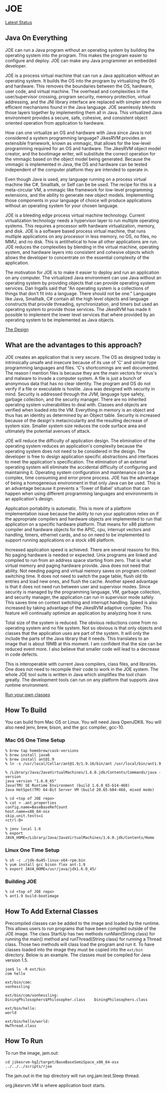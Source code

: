 # JOE

[Latest Status](https://github.com/joekoolade/JOE/wiki)

## Java On Everything

JOE can run a Java program without an operating system by building the operating system into the program. This makes the program easier to configure and deploy. JOE can make any Java programmer an embedded developer.

JOE is a process virtual machine that can run a Java application without an operating system. It builds the OS into the program by virtualizing the OS and hardware. This removes the boundaries between the OS, hardware, user code, and virtual machine. The overhead and complexities in the user/supervisor crossing, program security, memory protection, virtual addressing, and the JNI library interface are replaced with simpler and more efficient mechanisms found in the Java language. JOE seamlessly blends those layers together by implementing them all in Java. This virtualized Java environment provides a secure, safe, cohesive, and consistent object oriented operation from application to hardware.

How can one virtualize an OS and hardware with Java since Java is not considered a system programming language? JikesRVM provides an extensible framework, known as vmmagic, that allows for the low-level programming required for an OS and hardware. The JikesRVM object model creator, and the bootimage writer, will substitute the correct operation for the vmmagic based on the object model being generated. Because the vmmagic is implemented in Java, the OS and hardware can be tested independent of the computer platform they are intended to operate in.

Even though Java is used, any language running on a process virtual machine like C#, Smalltalk, or Self can be be used. The recipe for this is a meta-circular VM, a vmmagic like framework for low-level programming extensions, and the ability to generate new object models. Implementing those components in your language of choice will produce applications without an operating system for your chosen language.

JOE is a bleeding edge process virtual machine technology. Current virtualization technology needs a hypervisor layer to run multiple operating systems.  This requires  a processor with hardware virtualization, memory, and disk. JOE is a software based process virtual machine, that runs multiple applications on any processor in less memory, no OS, no files, no MMU, and no disk. This is antithetical to how all other applications are run. JOE reduces the complexities by blending in the virtual machine, operating system, and hardware layers into consistent and cohesive objects which allows the developer to concentrate on the essential complexity of the application.

The motivation for JOE is to make it easier to deploy and run an application on any computer. The virtualized Java environment can use Java without an operating system by providing objects that can provide operating system services. Dan Ingalls said that "An operating system is a collections of things that don't fit into a language. There should not be one." Languages like Java, Smalltalk, C# contain all the high level objects and language constructs that provide threading, synchronization, and timers but used an operating system to provide those services. The JikesRVM has made it possible to implement the lower level services that where provided by an operating system to be implemented as Java objects.

[The Design](DESIGN.md)

## What are the advantages to this approach?

JOE creates an application that is very secure. The OS as designed today is intrinsically unsafe and insecure because of its  use of  'C' and similar type programming languages and files. 'C's shortcomings are well documented. The reason I mention files is because they are the main vectors for virus's and malware to invade a computer system. A file is just a bunch of anonymous data that has no clear identity. The program and OS  do not verify if a file or executable is hostile. Java was designed with security in mind. Security is addressed through the JVM, language type safety, garbage collection, and the security manager. There are no inherited operating system vulnerabilities to deal with. Classes and objects are verified when loaded into the VM. Everything in memory is an object and thus has an identity as determined by an Object table. Security is increased because of the design's metacircularity and the resulting decrease of system size. Smaller system size reduces the code surface area and ultimately the potential avenues of attack.

JOE will reduce the difficulty of application design. The elimination of the operating system  reduces an application's complexity because the operating system does not need to be considered in the design. The developer is free to design application specific abstractions and interfaces to meet the application's specification. The elimination of an external operating system will eliminate the accidental difficulty of configuring and maintaining it. Operating system configuration and maintenance can be a complex, time consuming and error prone process. JOE has the advantage of being a homogeneous environment in that only Java can be used. This is an advantage because it prevents a 'Tower of Babel' situation that can happen when using different programming languages and environments in an application's design.

Application portability is automatic. This is more of a platform implementation issue because the ability to run your application relies on if the appropriate compilers and hardware objects are implemented to run that application on a specific hardware platform. That means for x86 platform compiler and hardware objects for the APIC, cpu, interrupt vectors and handling, timers, ethernet cards, and so on need to be implemented to support running applications on a stock x86 platform.

Increased application speed is achieved. There are several reasons for this. No paging hardware is needed or expected. Unix programs are linked and compiled to run from an address space starting from zero. That is what virtual memory and paging hardware provide. Java does not need that ability. Not needing paging and virtual memory saves on program context switching time. It does not need to switch the page table, flush old tlb entries and load new ones, and flush the cache. Another speed advantage is that it does not need run between user and supervisor modes. Since security is managed by the programming language, VM, garbage collection, and security manager, the application can run in supervisor mode safely. This saves time on context switching and interrupt handling. Speed is also increased by taking advantage of the JikesRVM adaptive compiler. This feature will continually optimize an application by analyzing how it runs.

Total size of the system is reduced. The obvious reductions come from no operating system and no file system. Not so obvious is that only objects and classes that the application uses are part of the system. It will only the include the parts of the Java library that it needs. This translates to an image that is about 19MB at this moment. I am confident that the size can be reduced event more. I also believe that smaller code will lead to a decrease in code defects.

This is interoperable with current Java compilers, class files, and libraries. One does not need to recompile their code to work in the JOE system. The whole JOE tool suite is written in Java which simplifies the tool chain greatly. The development tools can run on any platform that supports Java runtime environment.

[Run your own classes](HelloWorldClass.md)

## How To Build

You can build from Mac OS or Linux. You will need Java OpenJDK6. You will also need jenv, brew, bison, and the gcc compiler, gcc-10.

### Mac OS One Time Setup
```
% brew tap homebrew/cask-versions
% brew install java6
% brew install ant@1.9
% ln -s /usr/local/Cellar/ant@1.9/1.9.16/bin/ant /usr/local/bin/ant1.9

% /Library/Java/JavaVirtualMachines/1.6.0.jdk/Contents/Commands/java -version
java version "1.6.0_65"
Java(TM) SE Runtime Environment (build 1.6.0_65-b14-468)
Java HotSpot(TM) 64-Bit Server VM (build 20.65-b04-468, mixed mode)

% cd <top of JOE repo>
% cat > .ant.properties
config.name=BaseBaseRefCount
host.name=x86_64-osx
skip.unit.tests=1
<ctrl-D>

% jenv local 1.6
% export JAVA_HOME=/Library/Java/JavaVirtualMachines/1.6.0.jdk/Contents/Home
```
### Linux One Time Setup
```
% sh -c ./jdk-6u45-linux-x64-rpm.bin
% yum install gcc bison flex ant-1.9
% export JAVA_HOME=/usr/java/jdk1.6.0_45/
```
### Building JOE
```
% cd <top of JOE repo>
% ant1.9 build-bootimage
```

## How To Add External Classes

Precompiled classes can be added to the image and loaded by the runtime. This allows users to run  programs that have been compiled outside of the JOE image. The class StartUp has two methods runMain(String class) for running the main() method and runThread(String class)  for running a Thread class. Those two methods will class load the program and run it. To have classes loaded into the image they must be copied into the `ext/bin` directory. Below is an example. The classes must be compiled for Java version 1.5.

```
joe$ ls -R ext/bin
com	hello

ext/bin/com:
vonhessling

ext/bin/com/vonhessling:
DiningPhilosophers$Philosopher.class	DiningPhilosophers.class

ext/bin/hello:
world

ext/bin/hello/world:
HwThread.class
```
## How To Run

To run the image, jam.out:
```
cd jikesrvm-hgÍ/target/BaseBaseSemiSpace_x86_64-osx
../../../scripts/rjoe
```

The jam.out in the top directory will run org.jam.test.Sleep thread.

org.jikesrvm.VM is where application boot starts.
